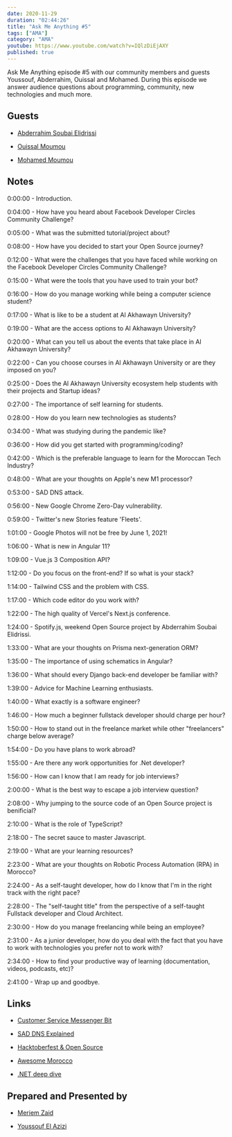 ```yaml
---
date: 2020-11-29
duration: "02:44:26"
title: "Ask Me Anything #5"
tags: ["AMA"]
category: "AMA"
youtube: https://www.youtube.com/watch?v=IQlzDiEjAXY
published: true
---
```


Ask Me Anything episode #5 with our community members and guests Youssouf, Abderrahim, Ouissal and Mohamed. During this episode we answer audience questions about programming, community, new technologies and much more.

## Guests

- [Abderrahim Soubai Elidrissi](https://www.facebook.com/zizwar0nline)

- [Ouissal Moumou](https://www.linkedin.com/in/ouissal-moumou-61a009187/)

- [Mohamed Moumou](https://www.linkedin.com/in/mohamed-moumou-14404b1b9/)

## Notes

0:00:00 - Introduction.

0:04:00 - How have you heard about Facebook Developer Circles Community Challenge?

0:05:00 - What was the submitted tutorial/project about?

0:08:00 - How have you decided to start your Open Source journey?

0:12:00 - What were the challenges that you have faced while working on the Facebook Developer Circles Community Challenge?

0:15:00 - What were the tools that you have used to train your bot?

0:16:00 - How do you manage working while being a computer science student?

0:17:00 - What is like to be a student at Al Akhawayn University?

0:19:00 - What are the access options to Al Akhawayn University?

0:20:00 - What can you tell us about the events that take place in Al Akhawayn University?

0:22:00 - Can you choose courses in Al Akhawayn University or are they imposed on you?

0:25:00 - Does the Al Akhawayn University ecosystem help students with their projects and Startup ideas?

0:27:00 - The importance of self learning for students.

0:28:00 - How do you learn new technologies as students?

0:34:00 - What was studying during the pandemic like?

0:36:00 - How did you get started with programming/coding?

0:42:00 - Which is the preferable language to learn for the Moroccan Tech Industry?

0:48:00 - What are your thoughts on Apple's new M1 processor?

0:53:00 - SAD DNS attack.

0:56:00 - New Google Chrome Zero-Day vulnerability.

0:59:00 - Twitter's new Stories feature 'Fleets'.

1:01:00 - Google Photos will not be free by June 1, 2021!

1:06:00 - What is new in Angular 11?

1:09:00 - Vue.js 3 Composition API?

1:12:00 - Do you focus on the front-end? If so what is your stack?

1:14:00 - Tailwind CSS and the problem with CSS.

1:17:00 - Which code editor do you work with?

1:22:00 - The high quality of Vercel's Next.js conference.

1:24:00 - Spotify.js, weekend Open Source project by Abderrahim Soubai Elidrissi.

1:33:00 - What are your thoughts on Prisma next-generation ORM?

1:35:00 - The importance of using schematics in Angular?

1:36:00 - What should every Django back-end developer be familiar with?

1:39:00 - Advice for Machine Learning enthusiasts.

1:40:00 - What exactly is a software engineer?

1:46:00 - How much a beginner fullstack developer should charge per hour?

1:50:00 - How to stand out in the freelance market while other "freelancers" charge below average?

1:54:00 - Do you have plans to work abroad?

1:55:00 - Are there any work opportunities for .Net developer?

1:56:00 - How can I know that I am ready for job interviews?

2:00:00 - What is the best way to escape a job interview question?

2:08:00 - Why jumping to the source code of an Open Source project is benificial?

2:10:00 - What is the role of TypeScript?

2:18:00 - The secret sauce to master Javascript.

2:19:00 - What are your learning resources?

2:23:00 - What are your thoughts on Robotic Process Automation (RPA) in Morocco?

2:24:00 - As a self-taught developer, how do I know that I'm in the right track with the right pace?

2:28:00 - The "self-taught title" from the perspective of a self-taught Fullstack developer and Cloud Architect.

2:30:00 - How do you manage freelancing while being an employee?

2:31:00 - As a junior developer, how do you deal with the fact that you have to work with technologies you prefer not to work with?

2:34:00 - How to find your productive way of learning (documentation, videos, podcasts, etc)?

2:41:00 - Wrap up and goodbye.

## Links

- [Customer Service Messenger Bit](https://github.com/ouissa/Customer_Service_Messenger_Bit/blob/master/README.md)

- [SAD DNS Explained](https://blog.cloudflare.com/sad-dns-explained/)

- [Hacktoberfest & Open Source](https://geeksblabla.io/blablas/hacktoberfest-open-source)

- [Awesome Morocco](https://github.com/DevC-Casa/awesome-morocco)

- [.NET deep dive](https://geeksblabla.io/blablas/net-deep-dive)

## Prepared and Presented by

- [Meriem Zaid](https://www.facebook.com/MeriemZaid)

- [Youssouf El Azizi](https://elazizi.com/)
